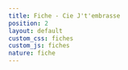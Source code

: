 ```yaml
---
title: Fiche - Cie J't'embrasse
position: 2
layout: default
custom_css: fiches
custom_js: fiches
nature: fiche
---
```


